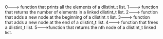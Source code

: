 0---> function that prints all the elements of a dlistint_t list.
1---> function that returns the number of elements in a linked dlistint_t list.
2---> function that adds a new node at the beginning of a dlistint_t list.
3---> function that adds a new node at the end of a dlistint_t list.
4---> function that frees a dlistint_t list.
5--->function that returns the nth node of a dlistint_t linked list.
